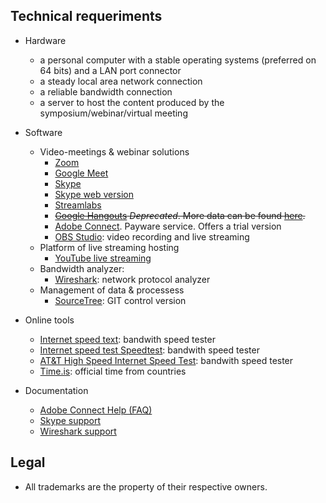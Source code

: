 ## Technical requeriments ##

* Hardware
     - a personal computer with a stable operating systems (preferred on 64 bits) and a LAN port connector
     - a steady local area network connection
     - a reliable bandwidth connection
     - a server to host the content produced by the symposium/webinar/virtual meeting

* Software
     - Video-meetings & webinar solutions
          - [Zoom](https://www.zoom.us)
          - [Google Meet](https://meet.google.com)
          - [Skype](http://go.skype.com/windows.desktop.download)
          - [Skype web version](https://web.skype.com/)
          - [Streamlabs](https://streamlabs.com/)
          - ~~[Google Hangouts](https://hangouts.google.com/) _Deprecated_. More data can be found [here](https://www.theverge.com/2018/11/30/18120199/google-hangouts-consumers-2020-chat-app-shut-down).~~
          - [Adobe Connect](https://www.adobe.com/products/adobeconnect.html). Payware service. Offers a trial version
          - [OBS Studio](https://obsproject.com): video recording and live streaming
     - Platform of live streaming hosting
          - [YouTube live streaming](https://support.google.com/youtube/answer/2474026?hl=en)
     - Bandwidth analyzer:
          - [Wireshark](https://www.wireshark.org/#download): network protocol analyzer
     - Management of data & processess
          - [SourceTree](https://www.sourcetreeapp.com/): GIT control version

* Online tools
     - [Internet speed text](https://fast.com/#): bandwith speed tester
     - [Internet speed test Speedtest](http://www.speedtest.net/): bandwith speed tester
     - [AT&T High Speed Internet Speed Test](http://speedtest.att.com/speedtest/): bandwith speed tester
     - [Time.is](https://time.is/es/): official time from countries
     
* Documentation
     - [Adobe Connect Help (FAQ)](https://helpx.adobe.com/adobe-connect/adobe-connect-mobile-help.html)
     - [Skype support](https://support.skype.com/en/skype/all/)
     - [Wireshark support](https://www.wireshark.org/docs/wsug_html_chunked/)
     
## Legal ##

* All trademarks are the property of their respective owners.